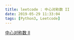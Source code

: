 ```yaml
---
title: leetcode : 中心对称数 II
date: 2019-05-29 11:33:04
tags: [Python3, Leetcode]
---
```


[中心对称数 II](https://leetcode-cn.com/problems/strobogrammatic-number-ii/)

